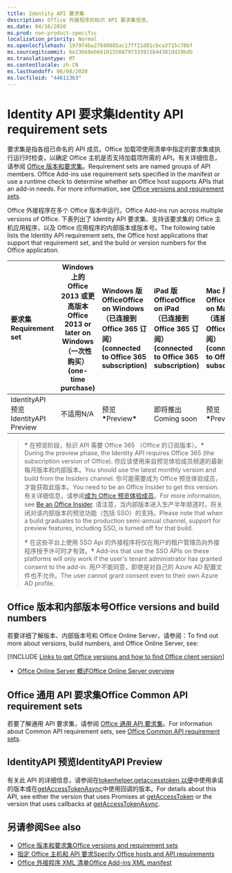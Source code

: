 ```yaml
---
title: Identity API 要求集
description: Office 外接程序的标识 API 要求集信息。
ms.date: 04/16/2020
ms.prod: non-product-specific
localization_priority: Normal
ms.openlocfilehash: 1979f4ba27840885ac17ff21d81cbca3715c78bf
ms.sourcegitcommit: be23b68eb661015508797333915b44381dd29bdb
ms.translationtype: MT
ms.contentlocale: zh-CN
ms.lasthandoff: 06/08/2020
ms.locfileid: "44611363"
---
```

# <a name="identity-api-requirement-sets"></a><span data-ttu-id="e9c66-103">Identity API 要求集</span><span class="sxs-lookup"><span data-stu-id="e9c66-103">Identity API requirement sets</span></span>

<span data-ttu-id="e9c66-p101">要求集是指各组已命名的 API 成员。Office 加载项使用清单中指定的要求集或执行运行时检查，以确定 Office 主机是否支持加载项所需的 API。有关详细信息，请参阅 [Office 版本和要求集](../../develop/office-versions-and-requirement-sets.md)。</span><span class="sxs-lookup"><span data-stu-id="e9c66-p101">Requirement sets are named groups of API members. Office Add-ins use requirement sets specified in the manifest or use a runtime check to determine whether an Office host supports APIs that an add-in needs. For more information, see [Office versions and requirement sets](../../develop/office-versions-and-requirement-sets.md).</span></span>

<span data-ttu-id="e9c66-107">Office 外接程序在多个 Office 版本中运行。</span><span class="sxs-lookup"><span data-stu-id="e9c66-107">Office Add-ins run across multiple versions of Office.</span></span> <span data-ttu-id="e9c66-108">下表列出了 Identity API 要求集、支持该要求集的 Office 主机应用程序，以及 Office 应用程序的内部版本或版本号。</span><span class="sxs-lookup"><span data-stu-id="e9c66-108">The following table lists the Identity API requirement sets, the Office host applications that support that requirement set, and the build or version numbers for the Office application.</span></span>

|  <span data-ttu-id="e9c66-109">要求集</span><span class="sxs-lookup"><span data-stu-id="e9c66-109">Requirement set</span></span>  | <span data-ttu-id="e9c66-110">Windows 上的 Office 2013 或更高版本</span><span class="sxs-lookup"><span data-stu-id="e9c66-110">Office 2013 or later on Windows</span></span><br><span data-ttu-id="e9c66-111">（一次性购买）</span><span class="sxs-lookup"><span data-stu-id="e9c66-111">(one-time purchase)</span></span> | <span data-ttu-id="e9c66-112">Windows 版 Office</span><span class="sxs-lookup"><span data-stu-id="e9c66-112">Office on Windows</span></span><br><span data-ttu-id="e9c66-113">（已连接到 Office 365 订阅）</span><span class="sxs-lookup"><span data-stu-id="e9c66-113">(connected to Office 365 subscription)</span></span> |  <span data-ttu-id="e9c66-114">iPad 版 Office</span><span class="sxs-lookup"><span data-stu-id="e9c66-114">Office on iPad</span></span><br><span data-ttu-id="e9c66-115">（已连接到 Office 365 订阅）</span><span class="sxs-lookup"><span data-stu-id="e9c66-115">(connected to Office 365 subscription)</span></span>  |  <span data-ttu-id="e9c66-116">Mac 版 Office</span><span class="sxs-lookup"><span data-stu-id="e9c66-116">Office on Mac</span></span><br><span data-ttu-id="e9c66-117">（连接到 Office 365 订阅）</span><span class="sxs-lookup"><span data-stu-id="e9c66-117">(connected to Office 365 subscription)</span></span>  | <span data-ttu-id="e9c66-118">Office 网页版</span><span class="sxs-lookup"><span data-stu-id="e9c66-118">Office on the web</span></span>  | <span data-ttu-id="e9c66-119">SharePoint Online</span><span class="sxs-lookup"><span data-stu-id="e9c66-119">SharePoint Online</span></span> | <span data-ttu-id="e9c66-120">OneDrive.com</span><span class="sxs-lookup"><span data-stu-id="e9c66-120">OneDrive.com</span></span> |<span data-ttu-id="e9c66-121">Outlook.com & Exchange Online</span><span class="sxs-lookup"><span data-stu-id="e9c66-121">Outlook.com & Exchange Online</span></span>|
|:-----|-----|:-----|:-----|:-----|:-----|:-----|:-----|:-----|
| <span data-ttu-id="e9c66-122">IdentityAPI 预览</span><span class="sxs-lookup"><span data-stu-id="e9c66-122">IdentityAPI Preview</span></span>  | <span data-ttu-id="e9c66-123">不适用</span><span class="sxs-lookup"><span data-stu-id="e9c66-123">N/A</span></span> | <span data-ttu-id="e9c66-124">预览<b>\*</b></span><span class="sxs-lookup"><span data-stu-id="e9c66-124">Preview<b>\*</b></span></span> | <span data-ttu-id="e9c66-125">即将推出</span><span class="sxs-lookup"><span data-stu-id="e9c66-125">Coming soon</span></span> | <span data-ttu-id="e9c66-126">预览<b>\*</b></span><span class="sxs-lookup"><span data-stu-id="e9c66-126">Preview<b>\*</b></span></span> | <span data-ttu-id="e9c66-127">预览<b>\* &#8224;</b></span><span class="sxs-lookup"><span data-stu-id="e9c66-127">Preview<b>\*&#8224;</b></span></span> | <span data-ttu-id="e9c66-128">预览<b>\* &#8224;</b></span><span class="sxs-lookup"><span data-stu-id="e9c66-128">Preview<b>\*&#8224;</b></span></span>| <span data-ttu-id="e9c66-129">即将推出</span><span class="sxs-lookup"><span data-stu-id="e9c66-129">Coming soon</span></span> | <span data-ttu-id="e9c66-130">即将推出</span><span class="sxs-lookup"><span data-stu-id="e9c66-130">Coming soon</span></span> |

> <span data-ttu-id="e9c66-131">**&#42;** 在预览阶段，标识 API 需要 Office 365 （Office 的订阅版本）。</span><span class="sxs-lookup"><span data-stu-id="e9c66-131">**&#42;** During the preview phase, the Identity API requires Office 365 (the subscription version of Office).</span></span> <span data-ttu-id="e9c66-132">你应该使用来自预览体验成员频道的最新每月版本和内部版本。</span><span class="sxs-lookup"><span data-stu-id="e9c66-132">You should use the latest monthly version and build from the Insiders channel.</span></span> <span data-ttu-id="e9c66-133">你可能需要成为 Office 预览体验成员，才能获取此版本。</span><span class="sxs-lookup"><span data-stu-id="e9c66-133">You need to be an Office Insider to get this version.</span></span> <span data-ttu-id="e9c66-134">有关详细信息，请参阅[成为 Office 预览体验成员](https://insider.office.com)。</span><span class="sxs-lookup"><span data-stu-id="e9c66-134">For more information, see [Be an Office Insider](https://insider.office.com).</span></span> <span data-ttu-id="e9c66-135">请注意，当内部版本进入生产半年频道时，将关闭对该内部版本的预览功能（包括 SSO）的支持。</span><span class="sxs-lookup"><span data-stu-id="e9c66-135">Please note that when a build graduates to the production semi-annual channel, support for preview features, including SSO, is turned off for that build.</span></span>
>
> <span data-ttu-id="e9c66-136">**&#8224;** 在这些平台上使用 SSO Api 的外接程序将仅在用户的租户管理员向外接程序授予许可时才有效。</span><span class="sxs-lookup"><span data-stu-id="e9c66-136">**&#8224;** Add-ins that use the SSO APIs on these platforms will only work if the user's tenant administrator has granted consent to the add-in.</span></span> <span data-ttu-id="e9c66-137">用户不能同意，即使是对自己的 Azure AD 配置文件也不允许。</span><span class="sxs-lookup"><span data-stu-id="e9c66-137">The user cannot grant consent even to their own Azure AD profile.</span></span>

## <a name="office-versions-and-build-numbers"></a><span data-ttu-id="e9c66-138">Office 版本和内部版本号</span><span class="sxs-lookup"><span data-stu-id="e9c66-138">Office versions and build numbers</span></span>

<span data-ttu-id="e9c66-139">若要详细了解版本、内部版本号和 Office Online Server，请参阅：</span><span class="sxs-lookup"><span data-stu-id="e9c66-139">To find out more about versions, build numbers, and Office Online Server, see:</span></span>

[!INCLUDE [Links to get Office versions and how to find Office client version](../../includes/links-get-office-versions-builds.md)]
- [<span data-ttu-id="e9c66-140">Office Online Server 概述</span><span class="sxs-lookup"><span data-stu-id="e9c66-140">Office Online Server overview</span></span>](/officeonlineserver/office-online-server-overview)

## <a name="office-common-api-requirement-sets"></a><span data-ttu-id="e9c66-141">Office 通用 API 要求集</span><span class="sxs-lookup"><span data-stu-id="e9c66-141">Office Common API requirement sets</span></span>

<span data-ttu-id="e9c66-142">若要了解通用 API 要求集，请参阅 [Office 通用 API 要求集](office-add-in-requirement-sets.md)。</span><span class="sxs-lookup"><span data-stu-id="e9c66-142">For information about Common API requirement sets, see [Office Common API requirement sets](office-add-in-requirement-sets.md).</span></span>

## <a name="identityapi-preview"></a><span data-ttu-id="e9c66-143">IdentityAPI 预览</span><span class="sxs-lookup"><span data-stu-id="e9c66-143">IdentityAPI Preview</span></span>

<span data-ttu-id="e9c66-144">有关此 API 的详细信息，请参阅在[tokenhelper.getaccesstoken 以便](/javascript/api/office-runtime/officeruntime.auth#getaccesstoken-options-)中使用承诺的版本或在[getAccessTokenAsync](/javascript/api/office/office.auth#getaccesstokenasync-options--callback-)中使用回调的版本。</span><span class="sxs-lookup"><span data-stu-id="e9c66-144">For details about this API, see either the version that uses Promises at [getAccessToken](/javascript/api/office-runtime/officeruntime.auth#getaccesstoken-options-) or the version that uses callbacks at [getAccessTokenAsync](/javascript/api/office/office.auth#getaccesstokenasync-options--callback-).</span></span>

## <a name="see-also"></a><span data-ttu-id="e9c66-145">另请参阅</span><span class="sxs-lookup"><span data-stu-id="e9c66-145">See also</span></span>

- [<span data-ttu-id="e9c66-146">Office 版本和要求集</span><span class="sxs-lookup"><span data-stu-id="e9c66-146">Office versions and requirement sets</span></span>](../../develop/office-versions-and-requirement-sets.md)
- [<span data-ttu-id="e9c66-147">指定 Office 主机和 API 要求</span><span class="sxs-lookup"><span data-stu-id="e9c66-147">Specify Office hosts and API requirements</span></span>](../../develop/specify-office-hosts-and-api-requirements.md)
- [<span data-ttu-id="e9c66-148">Office 外接程序 XML 清单</span><span class="sxs-lookup"><span data-stu-id="e9c66-148">Office Add-ins XML manifest</span></span>](../../develop/add-in-manifests.md)
